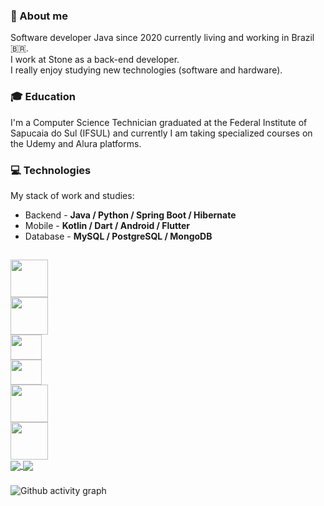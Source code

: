 ### 👤 About me
 Software developer Java since 2020 currently living and working in Brazil 🇧🇷.  
 I work at Stone as a back-end developer.<br>
 I really enjoy studying new technologies (software and hardware).<br>
 
 ### 🎓 Education  
  I'm a Computer Science Technician graduated at the Federal Institute of Sapucaia do Sul (IFSUL) and currently I am taking specialized courses on the Udemy and Alura platforms.
  
 ### 💻 Technologies
 My stack of work and studies:

- Backend - **Java / Python / Spring Boot / Hibernate**
- Mobile - **Kotlin / Dart / Android / Flutter**
- Database - **MySQL / PostgreSQL / MongoDB**

##
<div class="column">
  <div>
    <img src="https://cdn.jsdelivr.net/gh/devicons/devicon/icons/java/java-original-wordmark.svg" height="60" width="60"/>
  </div>
  <div>
    <img src="https://cdn.jsdelivr.net/gh/devicons/devicon/icons/python/python-original-wordmark.svg" height="60" width="60"/>
  </div>
  <div>
    <img src="https://cdn.jsdelivr.net/gh/devicons/devicon/icons/dart/dart-original.svg" height="40" width="50"/>
  </div>
   <div>
    <img src="https://cdn.jsdelivr.net/gh/devicons/devicon/icons/kotlin/kotlin-original.svg" height="40" width="50"/>
  </div>
   <div>
    <img src="https://cdn.jsdelivr.net/gh/devicons/devicon/icons/postgresql/postgresql-original-wordmark.svg" height="60" width="60" />
  </div>
 <div>
    <img src="https://cdn.jsdelivr.net/gh/devicons/devicon/icons/mongodb/mongodb-original-wordmark.svg" height="60" width="60"/>
 </div>
</div>

<div>
<a href= "https://beacons.ai/mayndi15">
  <img align="center" src="https://github-readme-stats.vercel.app/api?username=mayndi15&show_icons=true&theme=dracula&bg_color=00000000&include_all_commits=true&count_private=true"/>
</a>
 <a href= "https://beacons.ai/mayndi15">
  <img align="center" src="https://github-readme-stats.vercel.app/api/top-langs/?username=mayndi15&layout=compact&langs_count=10&theme=dracula&include_all_commits=true&count_private=true&bg_color=00000000&custom_title=Languages&card_width=375&hide=c%2B%2B,objective-c,cmake,c,swift"/>
</a>
</div>

###
![Github activity graph](https://github-readme-activity-graph.cyclic.app/graph?username=mayndi15&theme=github&bg_color=00000000)
